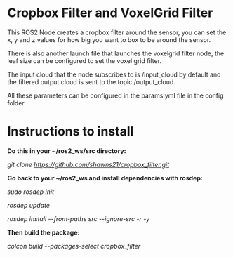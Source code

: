 # Cropbox Filter and VoxelGrid Filter

This ROS2 Node creates a cropbox filter around the sensor, you can set the x, y and z values for how big you want to box to be around the sensor. 

There is also another launch file that launches the voxelgrid filter node, the leaf size can be configured to set the voxel grid filter. 

The input cloud that the node subscribes to is /input_cloud by default and the filtered output cloud is sent to the topic /output_cloud. 

All these parameters can be configured in the params.yml file in the config folder.

# Instructions to install

**Do this in your ~/ros2_ws/src directory:**

_git clone https://github.com/shawns21/cropbox_filter.git_

**Go back to your ~/ros2_ws and install dependencies with rosdep:**

_sudo rosdep init_

_rosdep update_

_rosdep install --from-paths src --ignore-src -r -y_

**Then build the package:**

_colcon build --packages-select cropbox_filter_
